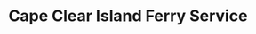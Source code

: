 ---
title: "Cape Clear Island Ferry Service"
address: "Ionad Fiontair, Cape Clear Island, Baltimore, West Cork Co. Cork"
tel: "(028)39159"
county: "Cork"
category: "Internal Ferry Services"
type: "Content"
lat: "51.48040442"
lng: "-9.37513458"
---